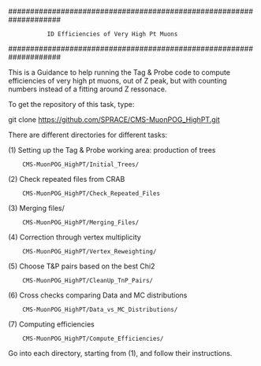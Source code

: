 ####################################################################

               ID Efficiencies of Very High Pt Muons

####################################################################

This is a Guidance to help running the Tag & Probe code to compute
efficiencies of very high pt muons, out of Z peak, but with counting
numbers instead of a fitting around Z ressonace.

To get the repository of this task, type:

   git clone https://github.com/SPRACE/CMS-MuonPOG_HighPT.git

There are different directories for different tasks:

(1) Setting up the Tag & Probe working area: production of trees

        CMS-MuonPOG_HighPT/Initial_Trees/

(2) Check repeated files from CRAB

        CMS-MuonPOG_HighPT/Check_Repeated_Files

(3) Merging files/

    	CMS-MuonPOG_HighPT/Merging_Files/

(4) Correction through vertex multiplicity

        CMS-MuonPOG_HighPT/Vertex_Reweighting/

(5) Choose T&P pairs based on the best Chi2

        CMS-MuonPOG_HighPT/CleanUp_TnP_Pairs/

(6) Cross checks comparing Data and MC distributions

        CMS-MuonPOG_HighPT/Data_vs_MC_Distributions/

(7) Computing efficiencies

        CMS-MuonPOG_HighPT/Compute_Efficiencies/

Go into each directory, starting from (1), and follow their instructions.

